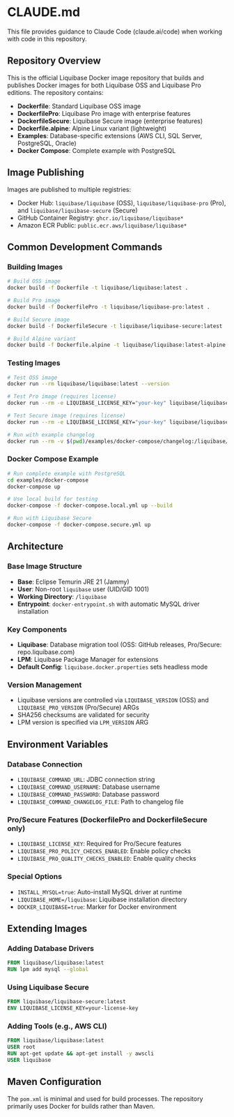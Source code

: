 # CLAUDE.md

This file provides guidance to Claude Code (claude.ai/code) when working with code in this repository.

## Repository Overview

This is the official Liquibase Docker image repository that builds and publishes Docker images for both Liquibase OSS and Liquibase Pro editions. The repository contains:

- **Dockerfile**: Standard Liquibase OSS image
- **DockerfilePro**: Liquibase Pro image with enterprise features
- **DockerfileSecure**: Liquibase Secure image (enterprise features)
- **Dockerfile.alpine**: Alpine Linux variant (lightweight)
- **Examples**: Database-specific extensions (AWS CLI, SQL Server, PostgreSQL, Oracle)
- **Docker Compose**: Complete example with PostgreSQL

## Image Publishing

Images are published to multiple registries:
- Docker Hub: `liquibase/liquibase` (OSS), `liquibase/liquibase-pro` (Pro), and `liquibase/liquibase-secure` (Secure)
- GitHub Container Registry: `ghcr.io/liquibase/liquibase*`
- Amazon ECR Public: `public.ecr.aws/liquibase/liquibase*`

## Common Development Commands

### Building Images

```bash
# Build OSS image
docker build -f Dockerfile -t liquibase/liquibase:latest .

# Build Pro image
docker build -f DockerfilePro -t liquibase/liquibase-pro:latest .

# Build Secure image
docker build -f DockerfileSecure -t liquibase/liquibase-secure:latest .

# Build Alpine variant
docker build -f Dockerfile.alpine -t liquibase/liquibase:latest-alpine .
```

### Testing Images

```bash
# Test OSS image
docker run --rm liquibase/liquibase:latest --version

# Test Pro image (requires license)
docker run --rm -e LIQUIBASE_LICENSE_KEY="your-key" liquibase/liquibase-pro:latest --version

# Test Secure image (requires license)
docker run --rm -e LIQUIBASE_LICENSE_KEY="your-key" liquibase/liquibase-secure:latest --version

# Run with example changelog
docker run --rm -v $(pwd)/examples/docker-compose/changelog:/liquibase/changelog liquibase/liquibase:latest --changelog-file=db.changelog-master.xml validate
```

### Docker Compose Example

```bash
# Run complete example with PostgreSQL
cd examples/docker-compose
docker-compose up

# Use local build for testing
docker-compose -f docker-compose.local.yml up --build

# Run with Liquibase Secure
docker-compose -f docker-compose.secure.yml up
```

## Architecture

### Base Image Structure
- **Base**: Eclipse Temurin JRE 21 (Jammy)
- **User**: Non-root `liquibase` user (UID/GID 1001)
- **Working Directory**: `/liquibase`
- **Entrypoint**: `docker-entrypoint.sh` with automatic MySQL driver installation

### Key Components
- **Liquibase**: Database migration tool (OSS: GitHub releases, Pro/Secure: repo.liquibase.com)
- **LPM**: Liquibase Package Manager for extensions
- **Default Config**: `liquibase.docker.properties` sets headless mode

### Version Management
- Liquibase versions are controlled via `LIQUIBASE_VERSION` (OSS) and `LIQUIBASE_PRO_VERSION` (Pro/Secure) ARGs
- SHA256 checksums are validated for security
- LPM version is specified via `LPM_VERSION` ARG

## Environment Variables

### Database Connection
- `LIQUIBASE_COMMAND_URL`: JDBC connection string
- `LIQUIBASE_COMMAND_USERNAME`: Database username
- `LIQUIBASE_COMMAND_PASSWORD`: Database password
- `LIQUIBASE_COMMAND_CHANGELOG_FILE`: Path to changelog file

### Pro/Secure Features (DockerfilePro and DockerfileSecure only)
- `LIQUIBASE_LICENSE_KEY`: Required for Pro/Secure features
- `LIQUIBASE_PRO_POLICY_CHECKS_ENABLED`: Enable policy checks
- `LIQUIBASE_PRO_QUALITY_CHECKS_ENABLED`: Enable quality checks

### Special Options
- `INSTALL_MYSQL=true`: Auto-install MySQL driver at runtime
- `LIQUIBASE_HOME=/liquibase`: Liquibase installation directory
- `DOCKER_LIQUIBASE=true`: Marker for Docker environment

## Extending Images

### Adding Database Drivers
```dockerfile
FROM liquibase/liquibase:latest
RUN lpm add mysql --global
```

### Using Liquibase Secure
```dockerfile
FROM liquibase/liquibase-secure:latest
ENV LIQUIBASE_LICENSE_KEY=your-license-key
```

### Adding Tools (e.g., AWS CLI)
```dockerfile
FROM liquibase/liquibase:latest
USER root
RUN apt-get update && apt-get install -y awscli
USER liquibase
```

## Maven Configuration

The `pom.xml` is minimal and used for build processes. The repository primarily uses Docker for builds rather than Maven.